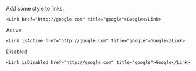 Add some style to links.

    <Link href="http://google.com" title="google">Google</Link>

Active

    <Link isActive href="http://google.com" title="google">Google</Link>

Disabled

    <Link isDisabled href="http://google.com" title="google">Google</Link>
